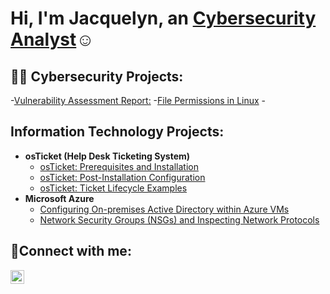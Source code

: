 <h1>Hi, I'm Jacquelyn, an <a href="https://www.linkedin.com/in/jacquelyn-fosdick-087/">Cybersecurity Analyst</a>☺</h1>
<h2>👨‍💻 Cybersecurity Projects:</h2>

-[Vulnerability Assessment Report:](https://github.com/Jackief1991/Vulnerabilities-Assessment-Report)
-[File Permissions in Linux](https://github.com/Jackief1991/File-permissions-in-Linux)
-[]()


<h2>Information Technology Projects:</h2>

- <b>osTicket (Help Desk Ticketing System)</b>
  - [osTicket: Prerequisites and Installation](https://github.com/joshmadakorcc/osticket-prereqs)
  - [osTicket: Post-Installation Configuration](https://github.com/joshmadakorcc/post-install-config)
  - [osTicket: Ticket Lifecycle Examples](https://github.com/joshmadakorcc/ticket-lifecycle)
- <b>Microsoft Azure</b>
  - [Configuring On-premises Active Directory within Azure VMs](https://github.com/joshmadakorcc/configure-ad)
  - [Network Security Groups (NSGs) and Inspecting Network Protocols](https://github.com/joshmadakorcc/azure-network-protocols)

<h2>🤳Connect with me:</h2>

[<img align="left" alt="Jacquelyn | LinkedIn" width="22px" src="https://cdn.jsdelivr.net/npm/simple-icons@v3/icons/linkedin.svg" />][linkedin]

[linkedin]:https://www.linkedin.com/in/jacquelyn-fosdick-087/
